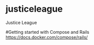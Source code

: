 # justiceleague
Justice League

#Getting started with Compose and Rails
https://docs.docker.com/compose/rails/
